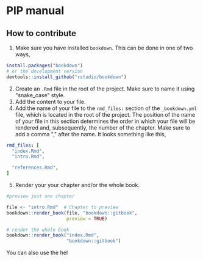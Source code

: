# PIP manual


## How to contribute

1. Make sure you have installed `bookdown`. This can be done in one of two ways, 
```r
install.packages("bookdown")
# or the development version
devtools::install_github("rstudio/bookdown")
```
2. Create an `.Rmd` file in the root of the project. Make sure to name it using "snake_case" style. 
3. Add the content to your file.
4. Add the name of your file to the `rmd_files:` section of the `_bookdown.yml` file, which is located in the root of the project. The position of the name of your file in this section determines the order in which your file will be rendered and, subsequently, the number of the chapter. Make sure to add a comma "," after the name. It looks something like this, 
``` yml
rmd_files: [
  "index.Rmd",
  "intro.Rmd",

  "references.Rmd",
]

```
5. Render your your chapter and/or the whole book. 
```r
#preview just one chapter

file <- "intro.Rmd"  # Chapter to preview
bookdown::render_book(file, "bookdown::gitbook",
                      preview = TRUE)

# render the whole book
bookdown::render_book("index.Rmd", 
                      "bookdown::gitbook")

```
You can also use the hel

